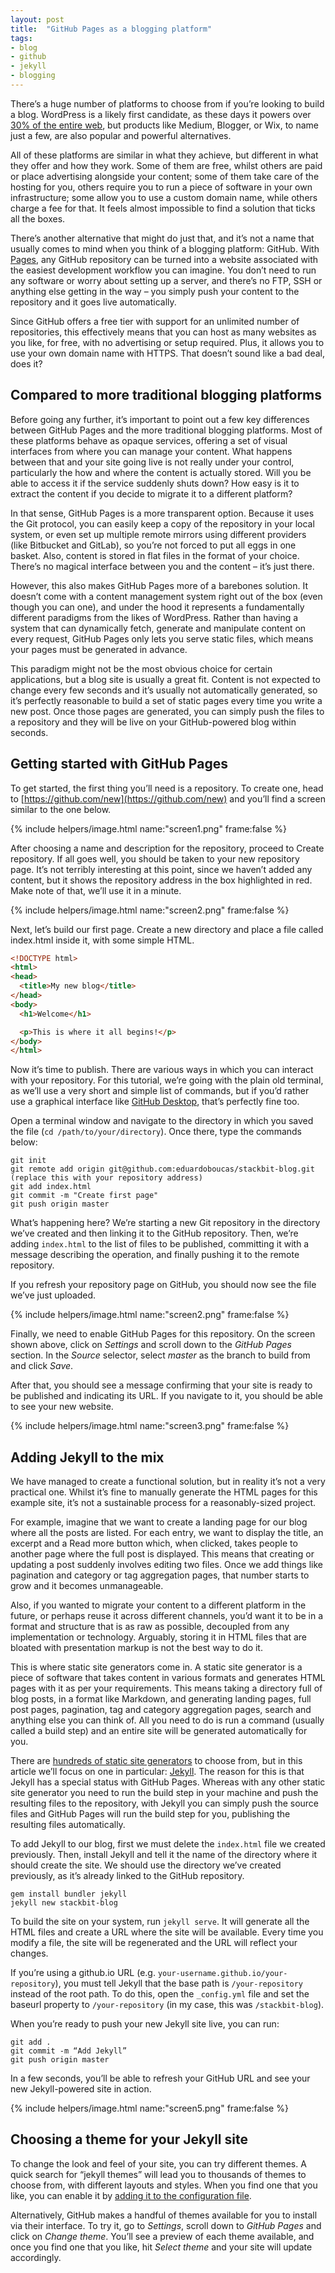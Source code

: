 ```yaml
---
layout: post
title:  "GitHub Pages as a blogging platform"
tags:
- blog
- github
- jekyll
- blogging
---
```

There’s a huge number of platforms to choose from if you’re looking to build a blog. WordPress is a likely first candidate, as these days it powers over [30% of the entire web](https://w3techs.com/technologies/history_overview/content_management/all), but products like Medium, Blogger, or Wix, to name just a few, are also popular and powerful alternatives.<!--more-->

All of these platforms are similar in what they achieve, but different in what they offer and how they work. Some of them are free, whilst others are paid or place advertising alongside your content; some of them take care of the hosting for you, others require you to run a piece of software in your own infrastructure; some allow you to use a custom domain name, while others charge a fee for that. It feels almost impossible to find a solution that ticks all the boxes.

There’s another alternative that might do just that, and it’s not a name that usually comes to mind when you think of a blogging platform: GitHub. With [Pages](https://pages.github.com/), any GitHub repository can be turned into a website associated with the easiest development workflow you can imagine. You don’t need to run any software or worry about setting up a server, and there’s no FTP, SSH or anything else getting in the way – you simply push your content to the repository and it goes live automatically.

Since GitHub offers a free tier with support for an unlimited number of repositories, this effectively means that you can host as many websites as you like, for free, with no advertising or setup required. Plus, it allows you to use your own domain name with HTTPS. That doesn’t sound like a bad deal, does it?

## Compared to more traditional blogging platforms

Before going any further, it’s important to point out a few key differences between GitHub Pages and the more traditional blogging platforms. Most of these platforms behave as opaque services, offering a set of visual interfaces from where you can manage your content. What happens between that and your site going live is not really under your control, particularly the how and where the content is actually stored. Will you be able to access it if the service suddenly shuts down? How easy is it to extract the content if you decide to migrate it to a different platform?

In that sense, GitHub Pages is a more transparent option. Because it uses the Git protocol, you can easily keep a copy of the repository in your local system, or even set up multiple remote mirrors using different providers (like Bitbucket and GitLab), so you’re not forced to put all eggs in one basket. Also, content is stored in flat files in the format of your choice. There’s no magical interface between you and the content – it’s just there.

However, this also makes GitHub Pages more of a barebones solution. It doesn’t come with a content management system right out of the box (even though you can one), and under the hood it represents a fundamentally different paradigms from the likes of WordPress. Rather than having a system that can dynamically fetch, generate and manipulate content on every request, GitHub Pages only lets you serve static files, which means your pages must be generated in advance.

This paradigm might not be the most obvious choice for certain applications, but a blog site is usually a great fit. Content is not expected to change every few seconds and it’s usually not automatically generated, so it’s perfectly reasonable to build a set of static pages every time you write a new post. Once those pages are generated, you can simply push the files to a repository and they will be live on your GitHub-powered blog within seconds.

## Getting started with GitHub Pages

To get started, the first thing you’ll need is a repository. To create one, head to [https://github.com/new](https://github.com/new) and you’ll find a screen similar to the one below.

{% include helpers/image.html name:"screen1.png" frame:false %}

After choosing a name and description for the repository, proceed to Create repository. If all goes well, you should be taken to your new repository page. It’s not terribly interesting at this point, since we haven’t added any content, but it shows the repository address in the box highlighted in red. Make note of that, we’ll use it in a minute.

{% include helpers/image.html name:"screen2.png" frame:false %}

Next, let’s build our first page. Create a new directory and place a file called index.html inside it, with some simple HTML.

```html
<!DOCTYPE html>
<html>
<head>
  <title>My new blog</title>
</head>
<body>
  <h1>Welcome</h1>

  <p>This is where it all begins!</p>
</body>
</html>
```

Now it’s time to publish. There are various ways in which you can interact with your repository. For this tutorial, we’re going with the plain old terminal, as we’ll use a very short and simple list of commands, but if you’d rather use a graphical interface like [GitHub Desktop](https://desktop.github.com/), that’s perfectly fine too.

Open a terminal window and navigate to the directory in which you saved the file (`cd /path/to/your/directory`). Once there, type the commands below:

```shell
git init
git remote add origin git@github.com:eduardoboucas/stackbit-blog.git (replace this with your repository address)
git add index.html
git commit -m "Create first page"
git push origin master
```

What’s happening here? We’re starting a new Git repository in the directory we’ve created and then linking it to the GitHub repository. Then, we’re adding `index.html` to the list of files to be published, committing it with a message describing the operation, and finally pushing it to the remote repository.

If you refresh your repository page on GitHub, you should now see the file we’ve just uploaded.

{% include helpers/image.html name:"screen2.png" frame:false %}

Finally, we need to enable GitHub Pages for this repository. On the screen shown above, click on _Settings_ and scroll down to the _GitHub Pages_ section. In the _Source_ selector, select _master_ as the branch to build from and click _Save_.

After that, you should see a message confirming that your site is ready to be published and indicating its URL. If you navigate to it, you should be able to see your new website.

{% include helpers/image.html name:"screen3.png" frame:false %}

## Adding Jekyll to the mix

We have managed to create a functional solution, but in reality it’s not a very practical one. Whilst it’s fine to manually generate the HTML pages for this example site, it’s not a sustainable process for a reasonably-sized project.

For example, imagine that we want to create a landing page for our blog where all the posts are listed. For each entry, we want to display the title, an excerpt and a Read more button which, when clicked, takes people to another page where the full post is displayed. This means that creating or updating a post suddenly involves editing two files. Once we add things like pagination and category or tag aggregation pages, that number starts to grow and it becomes unmanageable. 

Also, if you wanted to migrate your content to a different platform in the future, or perhaps reuse it across different channels, you’d want it to be in a format and structure that is as raw as possible, decoupled from any implementation or technology. Arguably, storing it in HTML files that are bloated with presentation markup is not the best way to do it.  

This is where static site generators come in. A static site generator is a piece of software that takes content in various formats and generates HTML pages with it as per your requirements. This means taking a directory full of blog posts, in a format like Markdown, and generating landing pages, full post pages, pagination, tag and category aggregation pages, search and anything else you can think of. All you need to do is run a command (usually called a build step) and an entire site will be generated automatically for you.

There are [hundreds of static site generators](https://www.staticgen.com/) to choose from, but in this article we’ll focus on one in particular: [Jekyll](https://jekyllrb.com/). The reason for this is that Jekyll has a special status with GitHub Pages. Whereas with any other static site generator you need to run the build step in your machine and push the resulting files to the repository, with Jekyll you can simply push the source files and GitHub Pages will run the build step for you, publishing the resulting files automatically.

To add Jekyll to our blog, first we must delete the `index.html` file we created previously. Then, install Jekyll and tell it the name of the directory where it should create the site. We should use the directory we’ve created previously, as it’s already linked to the GitHub repository.

```shell
gem install bundler jekyll
jekyll new stackbit-blog
```

To build the site on your system, run `jekyll serve`. It will generate all the HTML files and create a URL where the site will be available. Every time you modify a file, the site will be regenerated and the URL will reflect your changes.

If you’re using a github.io URL (e.g. `your-username.github.io/your-repository`), you must tell Jekyll that the base path is `/your-repository` instead of the root path. To do this, open the `_config.yml` file and set the baseurl property to `/your-repository` (in my case, this was `/stackbit-blog`).

When you’re ready to push your new Jekyll site live, you can run:

```shell
git add .
git commit -m “Add Jekyll”
git push origin master
```

In a few seconds, you’ll be able to refresh your GitHub URL and see your new Jekyll-powered site in action.

{% include helpers/image.html name:"screen5.png" frame:false %}

## Choosing a theme for your Jekyll site

To change the look and feel of your site, you can try different themes. A quick search for “jekyll themes” will lead you to thousands of themes to choose from, with different layouts and styles. When you find one that you like, you can enable it by [adding it to the configuration file](https://jekyllrb.com/docs/themes/#installing-a-theme).

Alternatively, GitHub makes a handful of themes available for you to install via their interface. To try it, go to _Settings_, scroll down to _GitHub Pages_ and click on _Change theme_. You’ll see a preview of each theme available, and once you find one that you like, hit _Select theme_ and your site will update accordingly.<!--tomb-->
